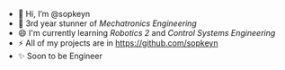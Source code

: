 - 👋 Hi, I’m @sopkeyn
- 🌱 3rd year stunner of *Mechatronics Engineering*
- 😄 I'm currently learning *Robotics 2* and *Control Systems Engineering*
- ⚡ All of my projects are in https://github.com/sopkeyn
- ✨ Soon to be Engineer

<!---
sopkeyn/sopkeyn is a ✨ special ✨ repository because its `README.md` (this file) appears on your GitHub profile.
You can click the Preview link to take a look at your changes.
--->
